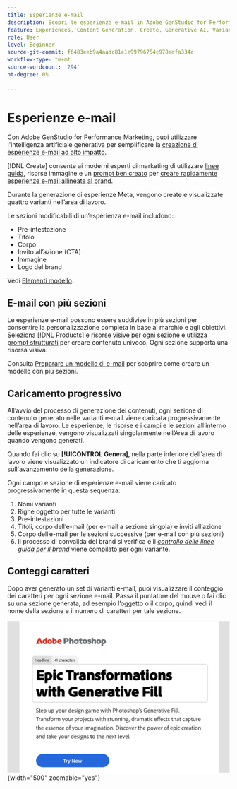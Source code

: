 ```yaml
---
title: Esperienze e-mail
description: Scopri le esperienze e-mail in Adobe GenStudio for Performance Marketing.
feature: Experiences, Content Generation, Create, Generative AI, Variant Generation
role: User
level: Beginner
source-git-commit: f6483eeb9a4aadc81e1e99796754c978edfa334c
workflow-type: tm+mt
source-wordcount: '294'
ht-degree: 0%

---
```



# Esperienze e-mail

Con Adobe GenStudio for Performance Marketing, puoi utilizzare l&#39;intelligenza artificiale generativa per semplificare la [creazione di esperienze e-mail ad alto impatto](/help/user-guide/create/create-email-experience.md).

[!DNL Create] consente ai moderni esperti di marketing di utilizzare [linee guida](/help/user-guide/guidelines/overview.md), risorse immagine e un [prompt ben creato](/help/user-guide/effective-prompts.md) per [creare rapidamente esperienze e-mail allineate al brand](/help/user-guide/create/create-email-experience.md).

Durante la generazione di esperienze Meta, vengono create e visualizzate quattro varianti nell’area di lavoro.

Le sezioni modificabili di un’esperienza e-mail includono:

* Pre-intestazione
* Titolo
* Corpo
* Invito all’azione (CTA)
* Immagine
* Logo del brand

Vedi [Elementi modello](/help/user-guide/content/use-templates.md#template-elements).

<!-- ## Email capabilities

Content creators and marketers can produce brand-consistent email experiences in GenStudio for Performance Marketing. -->

## E-mail con più sezioni

Le esperienze e-mail possono essere suddivise in più sezioni per consentire la personalizzazione completa in base al marchio e agli obiettivi. [Seleziona [!DNL Products] e risorse visive per ogni sezione](/help/user-guide/create/create-email-experience.md#add-parameters) e utilizza [prompt strutturati](/help/user-guide/effective-prompts.md#structured-prompts) per creare contenuto univoco. Ogni sezione supporta una risorsa visiva.

Consulta [Preparare un modello di e-mail](/help/user-guide/content/email-template.md) per scoprire come creare un modello con più sezioni.

## Caricamento progressivo

All’avvio del processo di generazione dei contenuti, ogni sezione di contenuto generato nelle varianti e-mail viene caricata progressivamente nell’area di lavoro. Le esperienze, le risorse e i campi e le sezioni all’interno delle esperienze, vengono visualizzati singolarmente nell’Area di lavoro quando vengono generati.

Quando fai clic su **[!UICONTROL Genera]**, nella parte inferiore dell&#39;area di lavoro viene visualizzato un indicatore di caricamento che ti aggiorna sull&#39;avanzamento della generazione.

Ogni campo e sezione di esperienze e-mail viene caricato progressivamente in questa sequenza:

1. Nomi varianti
1. Righe oggetto per tutte le varianti
1. Pre-intestazioni
1. Titoli, corpo dell’e-mail (per e-mail a sezione singola) e inviti all’azione
1. Corpo dell’e-mail per le sezioni successive (per e-mail con più sezioni)
1. Il processo di convalida del brand si verifica e il [_controllo delle linee guida per il brand_](/help/user-guide/guidelines/brand-validation.md#brand-guidelines-check) viene compilato per ogni variante.

## Conteggi caratteri

Dopo aver generato un set di varianti e-mail, puoi visualizzare il conteggio dei caratteri per ogni sezione e-mail. Passa il puntatore del mouse o fai clic su una sezione generata, ad esempio l’oggetto o il corpo, quindi vedi il nome della sezione e il numero di caratteri per tale sezione.

![Numero di caratteri](/help/assets/character-count.png){width="500" zoomable="yes"}
